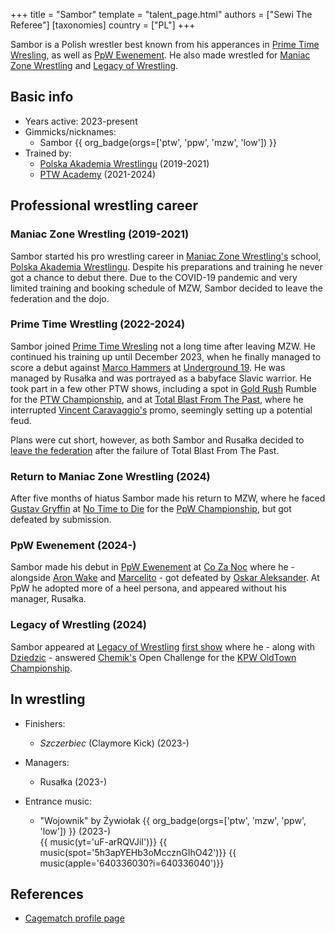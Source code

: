 +++
title = "Sambor"
template = "talent_page.html"
authors = ["Sewi The Referee"]
[taxonomies]
country = ["PL"]
+++

Sambor is a Polish wrestler best known from his apperances in [Prime Time Wresling](@/o/ptw.md), as well as [PpW Ewenement](@/o/ppw.md). He also made wrestled for [Maniac Zone Wrestling](@/o/mzw.md) and [Legacy of Wrestling](@/o/low.md).

## Basic info

* Years active: 2023-present
* Gimmicks/nicknames:
  - Sambor {{ org_badge(orgs=['ptw', 'ppw', 'mzw', 'low']) }}
* Trained by:
  - [Polska Akademia Wrestlingu](@/o/paw.md) (2019-2021)
  - [PTW Academy](@/o/ptw-academy.md) (2021-2024)
 
## Professional wrestling career 

### Maniac Zone Wrestling (2019-2021)

Sambor started his pro wrestling career in [Maniac Zone Wrestling's](@/o/mzw.md) school, [Polska Akademia Wrestlingu](@/o/paw.md). Despite his preparations and training he never got a chance to debut there. Due to the COVID-19 pandemic and very limited training and booking schedule of MZW, Sambor decided to leave the federation and the dojo.

### Prime Time Wrestling (2022-2024)

Sambor joined [Prime Time Wresling](@/o/ptw.md) not a long time after leaving MZW. He continued his training up until December 2023, when he finally managed to score a debut against [Marco Hammers](@/w/marco-hammers.md) at [Underground 19](@/e/ptw/2023-12-09-ptw-underground-19.md). He was managed by Rusałka and was portrayed as a babyface Slavic warrior. He took part in a few other PTW shows, including a spot in [Gold Rush](@/e/ptw/2024-02-03-ptw-5-gold-rush.md) Rumble for the [PTW Championship](@/c/ptw-championship.md), and at [Total Blast From The Past](@/e/ptw/2024-05-11-ptw-6.md), where he interrupted [Vincent Caravaggio's](@/w/vincent-caravaggio.md) promo, seemingly setting up a potential feud.

Plans were cut short, however, as both Sambor and Rusałka decided to [leave the federation](@/a/ptw-exits.md) after the failure of Total Blast From The Past.

### Return to Maniac Zone Wrestling (2024)

After five months of hiatus Sambor made his return to MZW, where he faced [Gustav Gryffin](@/w/gustav-gryffin.md) at [No Time to Die](@/e/mzw/2024-10-12-mzw-no-time-to-die.md) for the [PpW Championship](@/c/ppw-championship.md), but got defeated by submission.

### PpW Ewenement (2024-)

Sambor made his debut in [PpW Ewenement](@/o/ppw.md) at [Co Za Noc](@/e/ppw/2024-10-26-ppw-co-za-noc.md) where he - alongside [Aron Wake](@/w/aron-wake.md) and [Marcelito](@/w/marcelito.md) - got defeated by [Oskar Aleksander](@/w/oskar-aleksander.md). At PpW he adopted more of a  heel persona, and appeared without his manager, Rusałka.

### Legacy of Wrestling (2024)

Sambor appeared at [Legacy of Wrestling](@/o/low.md) [first show](@/e/low/2024-12-01-low-1.md) where he - along with [Dziedzic](@/w/dziedzic.md) - answered [Chemik's](@/w/chemik.md) Open Challenge for the [KPW OldTown Championship](@/c/kpw-old-town-championship.md). 

## In wrestling

* Finishers:
  - _Szczerbiec_ (Claymore Kick) (2023-)
 
* Managers:
  - Rusałka (2023-)
 
* Entrance music:
  - "Wojownik" by Żywiołak
   {{ org_badge(orgs=['ptw', 'mzw', 'ppw', 'low']) }} (2023-) <br>
   {{ music(yt='uF-arRQVJiI')}}
   {{ music(spot='5h3apYEHb3oMccznGIhO42')}}
   {{ music(apple='640336030?i=640336040')}}

## References

* [Cagematch profile page](https://www.cagematch.net/?id=2&nr=29622)
